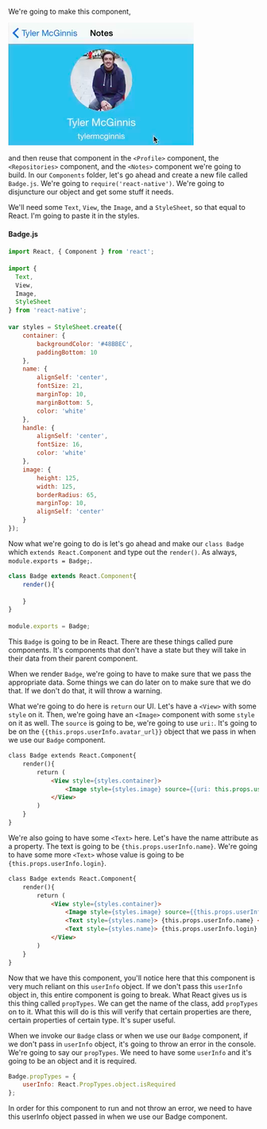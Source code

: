 We're going to make this component,

![Make this a component](../images/react-use-proptypes-in-reusable-react-native-components-make-notes-component.png)

and then reuse that component in the `<Profile>` component, the `<Repositories>` component, and the `<Notes>` component we're going to build. In our `Components` folder, let's go ahead and create a new file called `Badge.js`. We're going to `require('react-native')`. We're going to disjuncture our object and get some stuff it needs.

We'll need some `Text`, `View`, the `Image`, and a `StyleSheet`, so that equal to React. I'm going to paste it in the styles.

#### Badge.js
```javascript
import React, { Component } from 'react';

import {
  Text,
  View,
  Image,
  StyleSheet
} from 'react-native';

var styles = StyleSheet.create({
    container: {
        backgroundColor: '#48BBEC',
        paddingBottom: 10
    },
    name: {
        alignSelf: 'center',
        fontSize: 21,
        marginTop: 10,
        marginBottom: 5,
        color: 'white'
    },
    handle: {
        alignSelf: 'center',
        fontSize: 16,
        color: 'white'
    },
    image: {
        height: 125,
        width: 125,
        borderRadius: 65,
        marginTop: 10,
        alignSelf: 'center'
    }
});
```

Now what we're going to do is let's go ahead and make our `class Badge` which `extends React.Component` and type out the `render()`. As always, `module.exports = Badge;`. 

```javascript
class Badge extends React.Component{
    render(){

    }
}

module.exports = Badge;
```

This `Badge` is going to be in React. There are these things called pure components. It's components that don't have a state but they will take in their data from their parent component.

When we render `Badge`, we're going to have to make sure that we pass the appropriate data. Some things we can do later on to make sure that we do that. If we don't do that, it will throw a warning.

What we're going to do here is `return` our UI. Let's have a `<View>` with some `style` on it. Then, we're going have an `<Image>` component with some `style` on it as well. The `source` is going to be, we're going to use `uri:`. It's going to be on the `{{this.props.userInfo.avatar_url}}` object that we pass in when we use our `Badge` component.

```html
class Badge extends React.Component{
    render(){
        return (
            <View style={styles.container}>
                <Image style={styles.image} source={{uri: this.props.userInfo.avatar_url}} />
            </View>
        )
    }
}
```

We're also going to have some `<Text>` here. Let's have the name attribute as a property. The text is going to be `{this.props.userInfo.name}`. We're going to have some more `<Text>` whose value is going to be `{this.props.userInfo.login}`.

```html
class Badge extends React.Component{
    render(){
        return (
            <View style={styles.container}>
                <Image style={styles.image} source={{this.props.userInfo.avatar_url}} />
                <Text style={styles.name}> {this.props.userInfo.name} </Text>
                <Text style={styles.name}> {this.props.userInfo.login} </Text>
            </View>
        )
    }
}
```

Now that we have this component, you'll notice here that this component is very much reliant on this `userInfo` object. If we don't pass this `userInfo` object in, this entire component is going to break. What React gives us is this thing called `propTypes`. We can get the name of the class, add `propTypes` on to it. What this will do is this will verify that certain properties are there, certain properties of certain type. It's super useful.

When we invoke our `Badge` class or when we use our `Badge` component, if we don't pass in `userInfo` object, it's going to throw an error in the console. We're going to say our `propTypes`. We need to have some `userInfo` and it's going to be an object and it is required. 

```javascript
Badge.propTypes = {
    userInfo: React.PropTypes.object.isRequired
};
```

In order for this component to run and not throw an error, we need to have this userInfo object passed in when we use our Badge component.